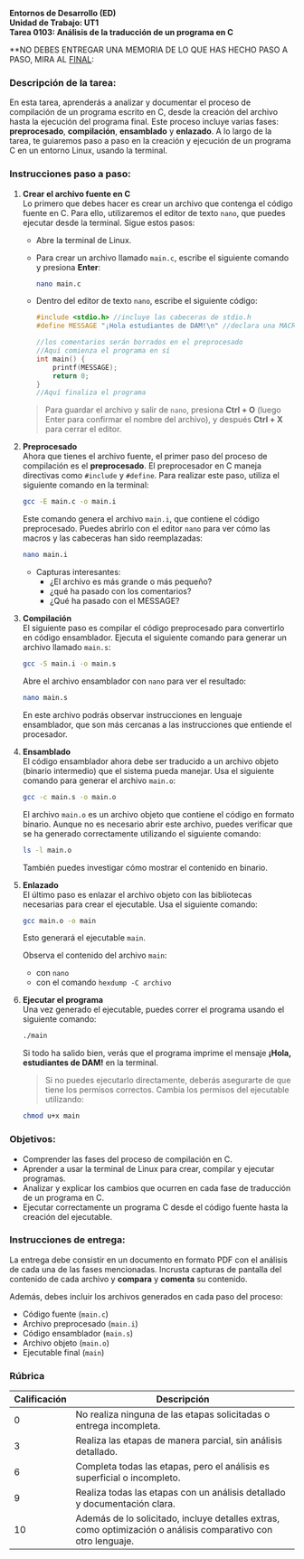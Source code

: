 

**Entornos de Desarrollo (ED)**  
**Unidad de Trabajo: UT1**  
**Tarea 0103: Análisis de la traducción de un programa en C**

**NO DEBES ENTREGAR UNA MEMORIA DE LO QUE HAS HECHO PASO A PASO, MIRA AL [FINAL](#instrucciones-de-entrega): 

### Descripción de la tarea:
En esta tarea, aprenderás a analizar y documentar el proceso de compilación de un programa escrito en C, desde la creación del archivo hasta la ejecución del programa final. Este proceso incluye varias fases: **preprocesado**, **compilación**, **ensamblado** y **enlazado**. A lo largo de la tarea, te guiaremos paso a paso en la creación y ejecución de un programa C en un entorno Linux, usando la terminal. 

### Instrucciones paso a paso:

1. **Crear el archivo fuente en C**  
   Lo primero que debes hacer es crear un archivo que contenga el código fuente en C. Para ello, utilizaremos el editor de texto `nano`, que puedes ejecutar desde la terminal. Sigue estos pasos:

   - Abre la terminal de Linux.
   - Para crear un archivo llamado `main.c`, escribe el siguiente comando y presiona **Enter**:

     ```bash
     nano main.c
     ```

   - Dentro del editor de texto `nano`, escribe el siguiente código:

     ```c
     #include <stdio.h> //incluye las cabeceras de stdio.h
     #define MESSAGE "¡Hola estudiantes de DAM!\n" //declara una MACRO

     //los comentarios serán borrados en el preprocesado
     //Aquí comienza el programa en sí
     int main() {
         printf(MESSAGE);
         return 0;
     }
     //Aquí finaliza el programa
     ```

   > Para guardar el archivo y salir de `nano`, presiona **Ctrl + O** (luego Enter para confirmar el nombre del archivo), y después **Ctrl + X** para cerrar el editor.

2. **Preprocesado**  
   Ahora que tienes el archivo fuente, el primer paso del proceso de compilación es el **preprocesado**. El preprocesador en C maneja directivas como `#include` y `#define`. Para realizar este paso, utiliza el siguiente comando en la terminal:

   ```bash
   gcc -E main.c -o main.i
   ```

   Este comando genera el archivo `main.i`, que contiene el código preprocesado. Puedes abrirlo con el editor `nano` para ver cómo las macros y las cabeceras han sido reemplazadas:

   ```bash
   nano main.i
   ```

   * Capturas interesantes:
      * ¿El archivo es más grande o más pequeño?
      * ¿qué ha pasado con los comentarios?
      * ¿Qué ha pasado con el MESSAGE?


3. **Compilación**  
   El siguiente paso es compilar el código preprocesado para convertirlo en código ensamblador. Ejecuta el siguiente comando para generar un archivo llamado `main.s`:

   ```bash
   gcc -S main.i -o main.s
   ```

   Abre el archivo ensamblador con `nano` para ver el resultado:

   ```bash
   nano main.s
   ```

   En este archivo podrás observar instrucciones en lenguaje ensamblador, que son más cercanas a las instrucciones que entiende el procesador.

4. **Ensamblado**  
   El código ensamblador ahora debe ser traducido a un archivo objeto (binario intermedio) que el sistema pueda manejar. Usa el siguiente comando para generar el archivo `main.o`:

   ```bash
   gcc -c main.s -o main.o
   ```

   El archivo `main.o` es un archivo objeto que contiene el código en formato binario. Aunque no es necesario abrir este archivo, puedes verificar que se ha generado correctamente utilizando el siguiente comando:

   ```bash
   ls -l main.o
   ```

   También  puedes investigar cómo mostrar el contenido en binario.

5. **Enlazado**  
   El último paso es enlazar el archivo objeto con las bibliotecas necesarias para crear el ejecutable. Usa el siguiente comando:

   ```bash
   gcc main.o -o main
   ```

   Esto generará el ejecutable `main`.

   Observa el contenido del archivo `main`:
   - con `nano`
   - con el comando `hexdump -C archivo`
   

6. **Ejecutar el programa**  
   Una vez generado el ejecutable, puedes correr el programa usando el siguiente comando:

   ```bash
   ./main
   ```

   Si todo ha salido bien, verás que el programa imprime el mensaje **¡Hola, estudiantes de DAM!** en la terminal.

   > Si no puedes ejecutarlo directamente, deberás asegurarte de que tiene los permisos correctos. Cambia los permisos del ejecutable utilizando:

   ```bash
   chmod u+x main
   ```

### Objetivos:
- Comprender las fases del proceso de compilación en C.
- Aprender a usar la terminal de Linux para crear, compilar y ejecutar programas.
- Analizar y explicar los cambios que ocurren en cada fase de traducción de un programa en C.
- Ejecutar correctamente un programa C desde el código fuente hasta la creación del ejecutable.

### Instrucciones de entrega:
La entrega debe consistir en un documento en formato PDF con el análisis de cada una de las fases mencionadas. Incrusta capturas de pantalla del contenido de cada archivo y **compara** y **comenta** su contenido.

Además, debes incluir los archivos generados en cada paso del proceso:
- Código fuente (`main.c`)
- Archivo preprocesado (`main.i`)
- Código ensamblador (`main.s`)
- Archivo objeto (`main.o`)
- Ejecutable final (`main`)

### Rúbrica

| Calificación | Descripción                                                                 |
|--------------|-----------------------------------------------------------------------------|
| 0            | No realiza ninguna de las etapas solicitadas o entrega incompleta.          |
| 3            | Realiza las etapas de manera parcial, sin análisis detallado.               |
| 6            | Completa todas las etapas, pero el análisis es superficial o incompleto.    |
| 9            | Realiza todas las etapas con un análisis detallado y documentación clara.   |
| 10           | Además de lo solicitado, incluye detalles extras, como optimización o análisis comparativo con otro lenguaje. |


